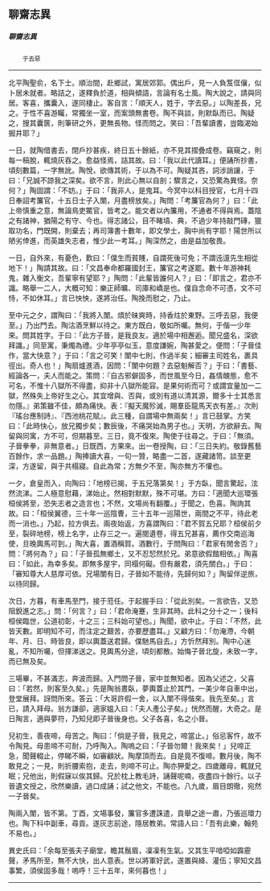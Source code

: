 

## 聊齋志異

##### 聊齋志異
　　`于去惡`

* * *

北平陶聖俞，名下士。順治間，赴鄉試，寓居郊郭。偶出戶，見一人負笈㑌儴，似卜居未就者。略詰之，遂釋負於道，相與傾語，言論有名士風。陶大說之，請與同居。客喜，攜囊入，遂同棲止。客自言：「順天人，姓于，字去惡。」以陶差長，兄之。于性不喜游矚，常獨坐一室，而案頭無書卷。陶不與談，則默臥而已。陶疑之，搜其囊篋，則筆研之外，更無長物。怪而問之。笑曰：「吾輩讀書，豈臨渴始掘井耶？」

一日，就陶借書去，閉戶抄甚疾，終日五十餘紙，亦不見其摺疊成卷。竊窺之，則每一稿脫，輒燒灰吞之。愈益怪焉，詰其故。曰：「我以此代讀耳。」便誦所抄書，頃刻數篇，一字無訛。陶悅，欲傳其術，于以為不可。陶疑其吝，詞涉誚讓，于曰：「兄誠不諒我之深矣。欲不言，則此心無以自剖；驟言之，又恐驚為異怪。奈何？」陶固謂：「不妨。」于曰：「我非人，是鬼耳。今冥中以科目授官，七月十四日奉詔考簾官，十五日士子入闈，月盡榜放矣。」陶問：「考簾官為何？」曰：「此上帝慎重之意，無論鳥吏鱉官，皆考之。能文者以內簾用，不通者不得與焉。蓋陰之有諸神，猶陽之有守、今也。得志諸公，目不睹墳、典，不過少年持敲門磚，獵取功名，門既開，則棄去；再司簿書十數年，即文學士，胸中尚有字耶！陽世所以陋劣倖進，而英雄失志者，惟少此一考耳。」陶深然之，由是益加敬畏。

一日，自外來，有憂色，歎曰：「僕生而貧賤，自謂死後可免；不謂迍邅先生相從地下！」陶請其故。曰：「文昌奉命都羅國封王，簾官之考遂罷。數十年游神耗鬼，雜入衡文，吾輩寧有望耶？」陶問：「此輩皆誰何人？」曰：「即言之，君亦不識。略舉一二人，大概可知：樂正師曠、司庫和嶠是也。僕自念命不可憑，文不可恃，不如休耳。」言已怏怏，遂將治任。陶挽而慰之，乃止。

至中元之夕，謂陶曰：「我將入闈。煩於昧爽時，持香炷於東野。三呼去惡，我便至。」乃出門去。陶沽酒烹鮮以待之。東方既白，敬如所囑。無何，于偕一少年來。問其姓字。于曰：「此方子晉，是我良友。適於場中相邂逅。聞兄盛名，深欲拜識。」同至寓，秉燭為禮。少年亭亭似玉，意度謙婉，陶甚愛之。便問：「子晉佳作，當大快意？」于曰：「言之可笑！闈中七則，作過半矣；細審主司姓名，裹具徑出。奇人也！」陶扇爐進酒，因問：「闈中何題？去惡魁解否？」于曰：「書藝、經論各一，夫人而能之。策問：『自古邪僻固多，而世風至今日，姦情醜態，愈不可名，不惟十八獄所不得盡，抑非十八獄所能容。是果何術而可？或謂宜量加一二獄，然殊失上帝好生之心。其宜增與、否與，或別有道以清其源，爾多十士其悉言勿隱。』弟策雖不佳，頗為痛快。表：『擬天魔殄滅，賜羣臣龍馬天衣有差。』次則『瑤台應制詩』、『西池桃花賦』。此三種，自謂場中無兩矣！」言已鼓掌。方笑曰：「此時快心，放兄獨步矣；數辰後，不痛哭始為男子也。」天明，方欲辭去。陶留與同寓，方不可，但期暮至。三日，竟不復來。陶使于往尋之。于曰：「無須。子晉拳拳，非無意者。」日既西，方果來。出一卷授陶，曰：「三日失約。敬錄舊藝百餘作，求一品題。」陶捧讀大喜，一句一贊，略盡一二首，遂藏諸笥。談至更深，方遂留，與于共榻寢。自此為常；方無夕不至，陶亦無方不懽也。

一夕，倉皇而入，向陶曰：「地榜已揭，于五兄落第矣！」于方臥，聞言驚起，泫然流涕。二人極意慰藉，涕始止。然相對默默，殊不可堪。方曰：「適聞大巡環張桓侯將至，恐失志者之造言也；不然，文場尚有翻覆。」于聞之，色喜。陶詢其故。曰：「桓侯翼德，三十年一巡陰曹，三十五年一巡陽世，兩間之不平，待此老而一消也。」乃起，拉方俱去。兩夜始返，方喜謂陶曰：「君不賀五兄耶？桓侯前夕至，裂碎地榜，榜上名字，止存三之一。遍閱遺卷，得五兄甚喜，薦作交南巡海使，旦晚輿馬可到。」陶大喜，置酒稱賀。酒數行，于問陶曰：「君家有閒舍否？」問：「將何為？」曰：「子晉孤無鄉土，又不忍恝然於兄。弟意欲假館相依。」陶喜曰：「如此，為幸多矣。即無多屋宇，同榻何礙。但有嚴君，須先關白。」于曰：「審知尊大人慈厚可依。兄場闈有日，子晉如不能待，先歸何如？」陶留伴逆旅，以待同歸。

次日，方暮，有車馬至門，接于蒞任。于起握手曰：「從此別矣。一言欲告，又恐阻銳進之志。」問：「何言？」曰：「君命淹蹇，生非其時。此科之分十之一；後科桓侯臨世，公道初彰，十之三；三科始可望也。」陶聞，欲中止。于曰：「不然，此皆天數。即明知不可，而注定之艱苦，亦要歷盡耳。」又顧方曰：「勿淹滯，今朝年、月、日、時皆良，即以輿蓋送君歸。僕馳馬自去。」方忻然拜別。陶中心迷亂，不知所囑，但揮涕送之。見輿馬分途，頃刻都散。始悔子晉北旋，未致一字，而已無及矣。

三場畢，不甚滿志，奔波而歸。入門問子晉，家中並無知者。因為父述之，父喜曰：「若然，則客至久矣。」先是陶翁晝臥，夢輿蓋止於其門，一美少年自車中出，登堂展拜。訝問所來。答云：「大哥許假一舍，以入闈不得偕來。我先至矣。」言已，請入拜母。翁方謙卻，適家媼入曰：「夫人產公子矣。」恍然而醒，大奇之。是日陶言，適與夢符，乃知兒即子晉後身也。父子各喜，名之小晉。

兒初生，善夜啼，母苦之。陶曰：「倘是子晉，我見之，啼當止。」俗忌客忤，故不令陶見。母患啼不可耐，乃呼陶入。陶嗚之曰：「子晉勿爾！我來矣！」兒啼正急，聞聲輟止，停睇不瞬，如審顧狀。陶摩頂而去。自是竟不復啼。數月後，陶不敢見之；一見，則折腰索抱，走去，則啼不可止。陶亦狎愛之。四歲離母，輒就兄眠；兄他出，則假寐以俟其歸。兄於枕上教毛詩，誦聲呢喃，夜盡四十餘行。以子晉遺文授之，欣然樂讀，過口成誦；試之他文，不能也。八九歲，眉目朗徹，宛然一子晉矣。

陶兩入闈，皆不第。丁酉，文場事發，簾官多遭誅遣，貢舉之途一肅，乃張巡環力也。陶下科中副車，尋貢。遂灰志前途，隱居教弟。常語人曰：「吾有此樂，翰苑不易也。」

異史氏曰：「余每至張夫子廟堂，瞻其鬚眉，凜凜有生氣。又其生平喑啞如霹靂聲，矛馬所至，無不大快，出人意表。世以將軍好武，遂置與絳、灌伍；寧知文昌事繁，須侯固多哉！嗚呼！三十五年，來何暮也！」

* * *

